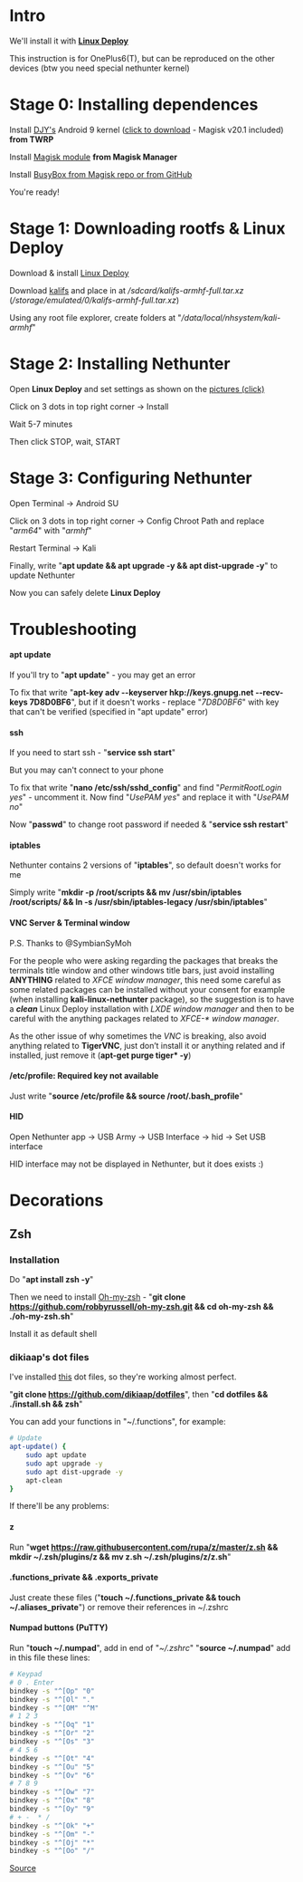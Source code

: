 # Intro

We'll install it with **[Linux Deploy](https://play.google.com/store/apps/details?id=ru.meefik.linuxdeploy)**

This instruction is for OnePlus6(T), but can be reproduced on the other devices (btw you need special nethunter kernel)

# Stage 0: Installing dependences

Install [DJY's](https://github.com/johanlike/DJY-Oneplus6-or-Oneplus6T-Nethunter-Andrax-Kernel) Android 9 kernel ([click to download](https://drive.google.com/file/d/1FrT25hp5VJnPVzrlnRIOBt3qpWHR811i) - Magisk v20.1 included) **from TWRP**

Install [Magisk module](https://drive.google.com/file/d/16PS3NMm4Rf8-InuktamXA8U69VskBYqA) **from Magisk Manager**

Install [BusyBox from Magisk repo or from GitHub](https://github.com/Magisk-Modules-Repo/busybox-ndk)

You're ready!

# Stage 1: Downloading rootfs & Linux Deploy

Download & install [Linux Deploy](https://play.google.com/store/apps/details?id=ru.meefik.linuxdeploy)

Download [kalifs](https://build.nethunter.com/kalifs/kalifs-latest/kalifs-armhf-full.tar.xz) and place in at */sdcard/kalifs-armhf-full.tar.xz* (*/storage/emulated/0/kalifs-armhf-full.tar.xz*)

Using any root file explorer, create folders at "*/data/local/nhsystem/kali-armhf*"

# Stage 2: Installing Nethunter

Open **Linux Deploy** and set settings as shown on the [pictures (click)](https://imgur.com/a/6DxbfAQ)

Click on 3 dots in top right corner -> Install

Wait 5-7 minutes

Then click STOP, wait, START

# Stage 3: Configuring Nethunter

Open Terminal -> Android SU

Click on 3 dots in top right corner -> Config Chroot Path and replace "*arm64*" with "*armhf*"

Restart Terminal -> Kali

Finally, write "**apt update && apt upgrade -y && apt dist-upgrade -y**" to update Nethunter

Now you can safely delete **Linux Deploy**

# Troubleshooting

#### apt update

If you'll try to "**apt update**" - you may get an error

To fix that write "**apt-key adv --keyserver hkp://keys.gnupg.net --recv-keys 7D8D0BF6**", but if it doesn't works - replace "*7D8D0BF6*" with key that can't be verified (specified in "apt update" error)

#### ssh

If you need to start ssh - "**service ssh start**"

But you may can't connect to your phone

To fix that write "**nano /etc/ssh/sshd_config**" and find "*PermitRootLogin yes*" - uncomment it. Now find "*UsePAM yes*" and replace it with "*UsePAM no*"

Now "**passwd**" to change root password if needed & "**service ssh restart**"

#### iptables

Nethunter contains 2 versions of "**iptables**", so default doesn't works for me

Simply write "**mkdir -p /root/scripts  && mv /usr/sbin/iptables /root/scripts/ && ln -s /usr/sbin/iptables-legacy /usr/sbin/iptables**"

#### VNC Server & Terminal window

P.S. Thanks to @SymbianSyMoh

For the people who were asking regarding the packages that breaks the terminals title window and other windows title bars, just avoid installing **ANYTHING** related to *XFCE window manager*, this need some careful as some related packages can be installed without your consent for example (when installing **kali-linux-nethunter** package), so the suggestion is to have a ***clean*** Linux Deploy installation with *LXDE window manager* and then to be careful with the anything packages related to *XFCE-\* window manager*.

As the other issue of why sometimes the *VNC* is breaking, also avoid anything related to **TigerVNC**, just don’t install it or anything related and if installed, just remove it (**apt-get purge tiger\* -y**)

#### /etc/profile: Required key not available

Just write "**source /etc/profile && source /root/.bash_profile**"

#### HID

Open Nethunter app -> USB Army -> USB Interface -> hid -> Set USB interface

HID interface may not be displayed in Nethunter, but it does exists :)

# Decorations

## Zsh

### Installation

Do "**apt install zsh -y**"

Then we need to install [Oh-my-zsh](https://github.com/robbyrussell/oh-my-zsh) - "**git clone <https://github.com/robbyrussell/oh-my-zsh.git> && cd oh-my-zsh && ./oh-my-zsh.sh**"

Install it as default shell

### dikiaap's dot files

I've installed [this](https://github.com/dikiaap/dotfiles) dot files, so they're working almost perfect.

"**git clone <https://github.com/dikiaap/dotfiles>**", then "**cd dotfiles && ./install.sh && zsh**"

You can add your functions in "~/.functions", for example:

```sh
# Update
apt-update() {
    sudo apt update
    sudo apt upgrade -y
    sudo apt dist-upgrade -y
    apt-clean
}
```

If there'll be any problems:

#### z

Run "**wget <https://raw.githubusercontent.com/rupa/z/master/z.sh> && mkdir ~/.zsh/plugins/z && mv z.sh ~/.zsh/plugins/z/z.sh**"

#### .functions_private && .exports_private

Just create these files ("**touch ~/.functions_private && touch ~/.aliases_private**") or remove their references in ~/.zshrc

#### Numpad buttons (PuTTY)

Run "**touch ~/.numpad**", add in end of "*~/.zshrc*" "**source ~/.numpad**" add in this file these lines:

```sh
# Keypad
# 0 . Enter
bindkey -s "^[Op" "0"
bindkey -s "^[Ol" "."
bindkey -s "^[OM" "^M"
# 1 2 3
bindkey -s "^[Oq" "1"
bindkey -s "^[Or" "2"
bindkey -s "^[Os" "3"
# 4 5 6
bindkey -s "^[Ot" "4"
bindkey -s "^[Ou" "5"
bindkey -s "^[Ov" "6"
# 7 8 9
bindkey -s "^[Ow" "7"
bindkey -s "^[Ox" "8"
bindkey -s "^[Oy" "9"
# + -  * /
bindkey -s "^[Ok" "+"
bindkey -s "^[Om" "-"
bindkey -s "^[Oj" "*"
bindkey -s "^[Oo" "/"
```

[Source](https://superuser.com/questions/742171/zsh-z-shell-numpad-numlock-doesnt-work)
